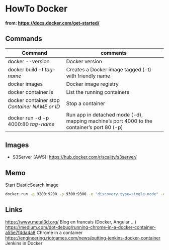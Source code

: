# HowTo Docker
#### from: https://docs.docker.com/get-started/

## Commands
Command | comments
------------ | -------------
docker --version | Docker version
docker build -t *tag-name* | Creates a Docker image tagged (-t) with friendly name
docker images | Docker image registry
docker container ls | List the running containers
docker container stop *Container NAME or ID* | Stop a container
docker run -d -p 4000:80 *tag-name* | Run app in detached mode (-d), mapping machine’s port 4000 to the container’s port 80 (-p)

## Images
* S3Server (AWS): https://hub.docker.com/r/scality/s3server/

## Memo
Start ElasticSearch image

```bash
docker run -p 9200:9200 -p 9300:9300 -e "discovery.type=single-node" -e "cluster.name=angry-mike" -e "node.name=es-master" docker.elastic.co/elasticsearch/elasticsearch:6.2.1
```

## Links
https://www.metal3d.org/ Blog en francais (Docker, Angular ...)  
https://medium.com/dot-debug/running-chrome-in-a-docker-container-a55e7f4da4a8 Chrome in a container
https://engineering.riotgames.com/news/putting-jenkins-docker-container Jenkins in Docker
